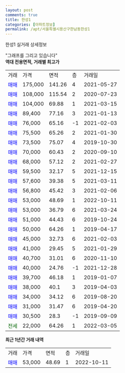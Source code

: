 ```yaml
---
layout: post
comments: true
title: 한성1
categories: [아파트정보]
permalink: /apt/서울특별시용산구한남동한성1
---
```


한성1 실거래 상세정보

<script type="text/javascript">
  google.charts.load('current', {'packages':['line', 'corechart']});
  google.charts.setOnLoadCallback(drawChart);

  function drawChart() {
    var data = new google.visualization.DataTable();
    data.addColumn('date', '거래일');
    data.addColumn('number', "매매");
    data.addColumn('number', "전세");
    data.addColumn('number', "전매");

    data.addRows([[new Date(Date.parse("2022-10-11")), 53000, null, null]]);

    var options = {
      hAxis: {
        format: 'yyyy/MM/dd'
      },    
      lineWidth: 0,
      pointsVisible: true,    
      title: '최근 1년간 유형별 실거래가 분포',
      legend: { position: 'bottom' }
    };

    var formatter = new google.visualization.NumberFormat({pattern:'###,###'} );
    formatter.format(data, 1);
    formatter.format(data, 2);
    
    setTimeout(function() {
        var chart = new google.visualization.LineChart(document.getElementById('columnchart_material'));
        chart.draw(data, (options));
        document.getElementById('loading').style.display = 'none';
    }, 200);
  }
</script>


<div id="loading" style="z-index:20; display: block; margin-left: 0px">"그래프를 그리고 있습니다"</div>
<div id="columnchart_material" style="width: 95%; margin-left: 0px; display: block"></div>
<!-- contents start -->
<b>역대 전용면적, 거래별 최고가</b>
<table class="sortable">
    <tr>
      <td>거래</td>
      <td>가격</td>
      <td>면적</td>
      <td>층</td>
      <td>거래일</td>
    </tr>
        <tr>
          <td><a style="color: blue">매매</a></td>
          <td>175,000</td>
          <td>141.26</td>
          <td>4</td>
          <td>2021-05-27</td>
        </tr>            <tr>
          <td><a style="color: blue">매매</a></td>
          <td>108,000</td>
          <td>115.54</td>
          <td>2</td>
          <td>2020-07-23</td>
        </tr>            <tr>
          <td><a style="color: blue">매매</a></td>
          <td>104,000</td>
          <td>69.88</td>
          <td>1</td>
          <td>2021-03-15</td>
        </tr>            <tr>
          <td><a style="color: blue">매매</a></td>
          <td>89,400</td>
          <td>77.16</td>
          <td>3</td>
          <td>2021-01-13</td>
        </tr>            <tr>
          <td><a style="color: blue">매매</a></td>
          <td>76,000</td>
          <td>65.16</td>
          <td>-1</td>
          <td>2021-02-03</td>
        </tr>            <tr>
          <td><a style="color: blue">매매</a></td>
          <td>75,500</td>
          <td>65.26</td>
          <td>2</td>
          <td>2021-01-30</td>
        </tr>            <tr>
          <td><a style="color: blue">매매</a></td>
          <td>73,500</td>
          <td>75.07</td>
          <td>4</td>
          <td>2019-10-30</td>
        </tr>            <tr>
          <td><a style="color: blue">매매</a></td>
          <td>70,000</td>
          <td>60.43</td>
          <td>2</td>
          <td>2020-09-10</td>
        </tr>            <tr>
          <td><a style="color: blue">매매</a></td>
          <td>68,000</td>
          <td>57.12</td>
          <td>2</td>
          <td>2021-02-27</td>
        </tr>            <tr>
          <td><a style="color: blue">매매</a></td>
          <td>59,500</td>
          <td>32.17</td>
          <td>5</td>
          <td>2021-12-15</td>
        </tr>            <tr>
          <td><a style="color: blue">매매</a></td>
          <td>57,600</td>
          <td>39.38</td>
          <td>5</td>
          <td>2021-03-11</td>
        </tr>            <tr>
          <td><a style="color: blue">매매</a></td>
          <td>56,800</td>
          <td>45.42</td>
          <td>3</td>
          <td>2021-02-06</td>
        </tr>            <tr>
          <td><a style="color: blue">매매</a></td>
          <td>53,000</td>
          <td>48.69</td>
          <td>1</td>
          <td>2022-10-11</td>
        </tr>            <tr>
          <td><a style="color: blue">매매</a></td>
          <td>53,000</td>
          <td>36.79</td>
          <td>6</td>
          <td>2021-03-24</td>
        </tr>            <tr>
          <td><a style="color: blue">매매</a></td>
          <td>51,000</td>
          <td>44.43</td>
          <td>6</td>
          <td>2019-10-24</td>
        </tr>            <tr>
          <td><a style="color: blue">매매</a></td>
          <td>50,000</td>
          <td>64.26</td>
          <td>1</td>
          <td>2019-04-17</td>
        </tr>            <tr>
          <td><a style="color: blue">매매</a></td>
          <td>45,000</td>
          <td>32.73</td>
          <td>6</td>
          <td>2021-02-03</td>
        </tr>            <tr>
          <td><a style="color: blue">매매</a></td>
          <td>41,000</td>
          <td>29.45</td>
          <td>5</td>
          <td>2021-01-29</td>
        </tr>            <tr>
          <td><a style="color: blue">매매</a></td>
          <td>40,700</td>
          <td>31.01</td>
          <td>6</td>
          <td>2020-11-10</td>
        </tr>            <tr>
          <td><a style="color: blue">매매</a></td>
          <td>40,000</td>
          <td>24.76</td>
          <td>-1</td>
          <td>2021-12-28</td>
        </tr>            <tr>
          <td><a style="color: blue">매매</a></td>
          <td>39,700</td>
          <td>46.18</td>
          <td>1</td>
          <td>2019-01-07</td>
        </tr>            <tr>
          <td><a style="color: blue">매매</a></td>
          <td>38,000</td>
          <td>40.1</td>
          <td>3</td>
          <td>2019-04-03</td>
        </tr>            <tr>
          <td><a style="color: blue">매매</a></td>
          <td>34,000</td>
          <td>34.12</td>
          <td>6</td>
          <td>2019-08-20</td>
        </tr>            <tr>
          <td><a style="color: blue">매매</a></td>
          <td>31,000</td>
          <td>31.47</td>
          <td>6</td>
          <td>2019-04-20</td>
        </tr>            <tr>
          <td><a style="color: blue">매매</a></td>
          <td>30,500</td>
          <td>28.3</td>
          <td>-1</td>
          <td>2019-09-09</td>
        </tr>        
        <tr>
              <td><a style="color: darkgreen">전세</a></td>
              <td>22,000</td>
              <td>64.26</td>
              <td>1</td>
              <td>2022-03-05</td>
            </tr>        
    
</table>

<b>최근 1년간 거래 내역</b>

<table class="sortable">
    <tr>
      <td>거래</td>
      <td>가격</td>
      <td>면적</td>
      <td>층</td>
      <td>거래일</td>
    </tr>
    <tr>
      <td><a style="color: blue">매매</a></td>
      <td>53,000</td>
      <td>48.69</td>
      <td>1</td>
      <td>2022-10-11</td>
    </tr>      </table>
<!-- contents end -->    

